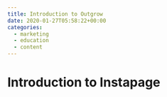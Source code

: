 ```yaml
---
title: Introduction to Outgrow
date: 2020-01-27T05:58:22+00:00
categories:
  - marketing
  - education
  - content
---
```


# Introduction to Instapage